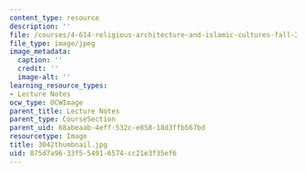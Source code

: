 ```yaml
---
content_type: resource
description: ''
file: /courses/4-614-religious-architecture-and-islamic-cultures-fall-2002/875d7a9633f554916574cc21e3f35ef6_3042thumbnail.jpg
file_type: image/jpeg
image_metadata:
  caption: ''
  credit: ''
  image-alt: ''
learning_resource_types:
- Lecture Notes
ocw_type: OCWImage
parent_title: Lecture Notes
parent_type: CourseSection
parent_uid: 68abeaab-4eff-532c-e858-18d3ffb567bd
resourcetype: Image
title: 3042thumbnail.jpg
uid: 875d7a96-33f5-5491-6574-cc21e3f35ef6
---
```

